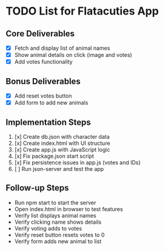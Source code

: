 # TODO List for Flatacuties App

## Core Deliverables
- [x] Fetch and display list of animal names
- [x] Show animal details on click (image and votes)
- [x] Add votes functionality

## Bonus Deliverables
- [x] Add reset votes button
- [x] Add form to add new animals

## Implementation Steps
1. [x] Create db.json with character data
2. [x] Create index.html with UI structure
3. [x] Create app.js with JavaScript logic
4. [x] Fix package.json start script
5. [x] Fix persistence issues in app.js (votes and IDs)
6. [ ] Run json-server and test the app

## Follow-up Steps
- Run npm start to start the server
- Open index.html in browser to test features
- Verify list displays animal names
- Verify clicking name shows details
- Verify voting adds to votes
- Verify reset button resets votes to 0
- Verify form adds new animal to list
